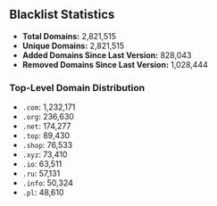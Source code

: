 ## Blacklist Statistics

- **Total Domains:** 2,821,515
- **Unique Domains:** 2,821,515
- **Added Domains Since Last Version:** 828,043
- **Removed Domains Since Last Version:** 1,028,444

### Top-Level Domain Distribution

-  `.com`: 1,232,171
-  `.org`: 236,630
-  `.net`: 174,277
-  `.top`: 89,430
-  `.shop`: 76,533
-  `.xyz`: 73,410
-  `.io`: 63,511
-  `.ru`: 57,131
-  `.info`: 50,324
-  `.pl`: 48,610
